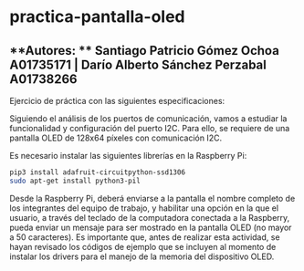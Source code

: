 # practica-pantalla-oled
## **Autores: ** Santiago Patricio Gómez Ochoa A01735171 | Darío Alberto Sánchez Perzabal A01738266
Ejercicio de práctica con las siguientes especificaciones:

Siguiendo el análisis de los puertos de comunicación, vamos a estudiar la funcionalidad y configuración del puerto I2C. Para ello, se requiere de una pantalla OLED de 128x64 píxeles con comunicación I2C.

Es necesario instalar las siguientes librerías en la Raspberry Pi:

```bash
pip3 install adafruit-circuitpython-ssd1306
sudo apt-get install python3-pil
```

Desde la Raspberry Pi, deberá enviarse a la pantalla el nombre completo de los integrantes del equipo de trabajo, y habilitar una opción en la que el usuario, a través del teclado de la computadora conectada a la Raspberry, pueda enviar un mensaje para ser mostrado en la pantalla OLED (no mayor a 50 caracteres).
Es importante que, antes de realizar esta actividad, se hayan revisado los códigos de ejemplo que se incluyen al momento de instalar los drivers para el manejo de la memoria del dispositivo OLED.
